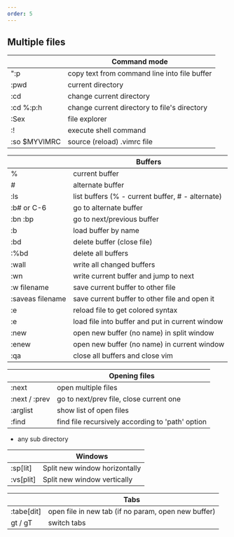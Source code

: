 ```yaml
---
order: 5
---
```


## Multiple files


|              | Command mode                                 |
|--------------|----------------------------------------------|
| ":p          | copy text from command line into file buffer |
| :pwd         | current directory                            |
| :cd          | change current directory                     |
| :cd %:p:h    | change current directory to file's directory |
| :Sex         | file explorer                                |
| :!<command>  | execute shell command                        |
| :so $MYVIMRC | source (reload) .vimrc file                  |

|                  | Buffers                                          |
|------------------|--------------------------------------------------|
| %                | current buffer                                   |
| #                | alternate buffer                                 |
| :ls              | list buffers (% - current buffer, # - alternate) |
| :b# or C-6       | go to alternate buffer                           |
| :bn :bp          | go to next/previous buffer                       |
| :b <name>        | load buffer by name                              |
| :bd              | delete buffer (close file)                       |
| :%bd             | delete all buffers                               |
| :wall            | write all changed buffers                        |
| :wn              | write current buffer and jump to next            |
| :w filename      | save current buffer to other file                |
| :saveas filename | save current buffer to other file and open it    |
| :e               | reload file to get colored syntax                |
| :e <file>        | load file into buffer and put in current window  |
| :new             | open new buffer (no name) in split window        |
| :enew            | open new buffer (no name)  in current window     |
| :qa              | close all buffers and close vim                  |

|                     | Opening files                                    |
|---------------------|--------------------------------------------------|
| :next <with params> | open multiple files                              |
| :next / :prev       | go to next/prev file, close current one          |
| :arglist            | show list of open files                          |
| :find               | find file recursively according to 'path' option |

* any sub directory



|            | Windows                         |
| ---------- | ------------------------------- |
| :sp[lit]   | Split new window horizontally   |
| :vs[plit]  | Split new window vertically     |


|            | Tabs                                                |
|------------|-----------------------------------------------------|
| :tabe[dit] | open file in new tab (if no param, open new buffer) |
| gt / gT    | switch tabs                                         |

